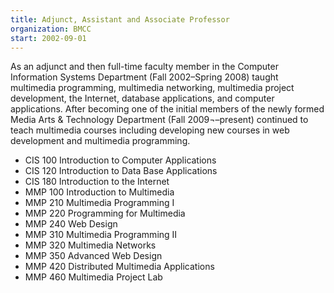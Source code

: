 ```yaml
---
title: Adjunct, Assistant and Associate Professor
organization: BMCC
start: 2002-09-01
---
```


As an adjunct and then full-time faculty member in the Computer Information Systems Department (Fall 2002–Spring 2008) taught multimedia programming, multimedia networking, multimedia project development, the Internet, database applications, and computer applications. After becoming one of the initial members of the newly formed Media Arts & Technology Department (Fall 2009¬–present) continued to teach multimedia courses including developing new courses in web development and multimedia programming.

* CIS 100 Introduction to Computer Applications
* CIS 120 Introduction to Data Base Applications
* CIS 180 Introduction to the Internet
* MMP 100 Introduction to Multimedia
* MMP 210 Multimedia Programming I
* MMP 220 Programming for Multimedia
* MMP 240 Web Design
* MMP 310 Multimedia Programming II
* MMP 320 Multimedia Networks
* MMP 350 Advanced Web Design
* MMP 420 Distributed Multimedia Applications
* MMP 460 Multimedia Project Lab
